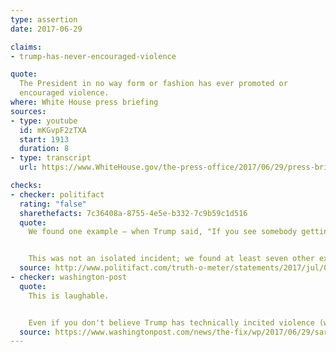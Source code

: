 ```yaml
---
type: assertion
date: 2017-06-29

claims:
- trump-has-never-encouraged-violence

quote:
  The President in no way form or fashion has ever promoted or
  encouraged violence.
where: White House press briefing
sources:
- type: youtube
  id: mKGvpF2zTXA
  start: 1913
  duration: 8
- type: transcript
  url: https://www.WhiteHouse.gov/the-press-office/2017/06/29/press-briefing-principal-deputy-press-secretary-sarah-sanders-and

checks:
- checker: politifact
  rating: "false"
  sharethefacts: 7c36408a-8755-4e5e-b332-7c9b59c1d516
  quote:
    We found one example — when Trump said, "If you see somebody getting ready to throw a tomato, knock the crap out of them, would you?" — that clearly fits the criteria of promoting or encouraging violence.


    This was not an isolated incident; we found at least seven other examples in which Trump offered public musings that showed a tolerance for, and sometimes even a favorable disposition toward, physical violence.
  source: http://www.politifact.com/truth-o-meter/statements/2017/jul/05/sarah-huckabee-sanders/has-donald-trump-never-promoted-or-encouraged-viol/
- checker: washington-post
  quote:
    This is laughable.


    Even if you don't believe Trump has technically incited violence (which he has been sued for), he clearly nodded toward violence at his campaign rallies. Sometimes it was veiled; other times it was unmistakable. Sometimes he was talking about self-defense, but it was clear he was advocating for a “form of violence.”
  source: https://www.washingtonpost.com/news/the-fix/wp/2017/06/29/sarah-huckabee-sanders-says-trump-has-never-encouraged-any-form-of-violence-she-is-very-wrong/?utm_term=.824e04a3b0dc
---
```

